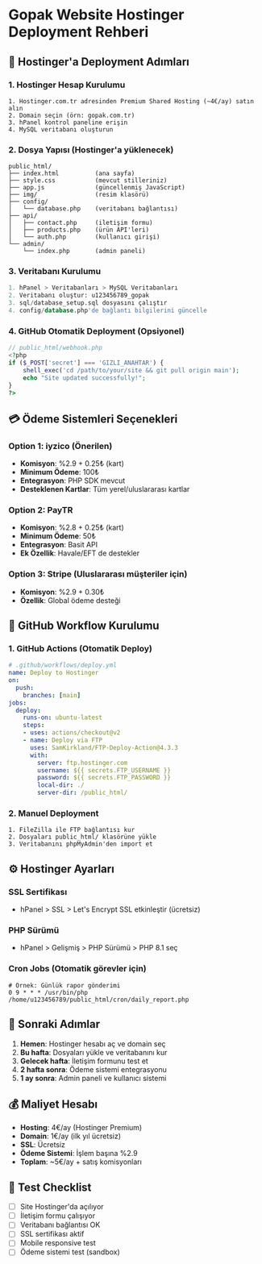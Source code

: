 # Gopak Website Hostinger Deployment Rehberi

## 🚀 Hostinger'a Deployment Adımları

### 1. Hostinger Hesap Kurulumu
```
1. Hostinger.com.tr adresinden Premium Shared Hosting (~4€/ay) satın alın
2. Domain seçin (örn: gopak.com.tr)
3. hPanel kontrol paneline erişin
4. MySQL veritabanı oluşturun
```

### 2. Dosya Yapısı (Hostinger'a yüklenecek)
```
public_html/
├── index.html          (ana sayfa)
├── style.css           (mevcut stilleriniz)
├── app.js              (güncellenmiş JavaScript)
├── img/                (resim klasörü)
├── config/
│   └── database.php    (veritabanı bağlantısı)
├── api/
│   ├── contact.php     (iletişim formu)
│   ├── products.php    (ürün API'leri)
│   └── auth.php        (kullanıcı girişi)
└── admin/
    └── index.php       (admin paneli)
```

### 3. Veritabanı Kurulumu
```sql
1. hPanel > Veritabanları > MySQL Veritabanları
2. Veritabanı oluştur: u123456789_gopak
3. sql/database_setup.sql dosyasını çalıştır
4. config/database.php'de bağlantı bilgilerini güncelle
```

### 4. GitHub Otomatik Deployment (Opsiyonel)
```php
// public_html/webhook.php
<?php
if ($_POST['secret'] === 'GIZLI_ANAHTAR') {
    shell_exec('cd /path/to/your/site && git pull origin main');
    echo "Site updated successfully!";
}
?>
```

## 💳 Ödeme Sistemleri Seçenekleri

### Option 1: iyzico (Önerilen)
- **Komisyon**: %2.9 + 0.25₺ (kart)
- **Minimum Ödeme**: 100₺
- **Entegrasyon**: PHP SDK mevcut
- **Desteklenen Kartlar**: Tüm yerel/uluslararası kartlar

### Option 2: PayTR
- **Komisyon**: %2.8 + 0.25₺ (kart)
- **Minimum Ödeme**: 50₺
- **Entegrasyon**: Basit API
- **Ek Özellik**: Havale/EFT de destekler

### Option 3: Stripe (Uluslararası müşteriler için)
- **Komisyon**: %2.9 + 0.30₺
- **Özellik**: Global ödeme desteği

## 📱 GitHub Workflow Kurulumu

### 1. GitHub Actions (Otomatik Deploy)
```yaml
# .github/workflows/deploy.yml
name: Deploy to Hostinger
on:
  push:
    branches: [main]
jobs:
  deploy:
    runs-on: ubuntu-latest
    steps:
    - uses: actions/checkout@v2
    - name: Deploy via FTP
      uses: SamKirkland/FTP-Deploy-Action@4.3.3
      with:
        server: ftp.hostinger.com
        username: ${{ secrets.FTP_USERNAME }}
        password: ${{ secrets.FTP_PASSWORD }}
        local-dir: ./
        server-dir: /public_html/
```

### 2. Manuel Deployment
```
1. FileZilla ile FTP bağlantısı kur
2. Dosyaları public_html/ klasörüne yükle
3. Veritabanını phpMyAdmin'den import et
```

## ⚙️ Hostinger Ayarları

### SSL Sertifikası
- hPanel > SSL > Let's Encrypt SSL etkinleştir (ücretsiz)

### PHP Sürümü
- hPanel > Gelişmiş > PHP Sürümü > PHP 8.1 seç

### Cron Jobs (Otomatik görevler için)
```
# Örnek: Günlük rapor gönderimi
0 9 * * * /usr/bin/php /home/u123456789/public_html/cron/daily_report.php
```

## 🔧 Sonraki Adımlar

1. **Hemen**: Hostinger hesabı aç ve domain seç
2. **Bu hafta**: Dosyaları yükle ve veritabanını kur  
3. **Gelecek hafta**: İletişim formunu test et
4. **2 hafta sonra**: Ödeme sistemi entegrasyonu
5. **1 ay sonra**: Admin paneli ve kullanıcı sistemi

## 💰 Maliyet Hesabı
- **Hosting**: 4€/ay (Hostinger Premium)
- **Domain**: 1€/ay (ilk yıl ücretsiz)
- **SSL**: Ücretsiz
- **Ödeme Sistemi**: İşlem başına %2.9
- **Toplam**: ~5€/ay + satış komisyonları

## 🎯 Test Checklist
- [ ] Site Hostinger'da açılıyor
- [ ] İletişim formu çalışıyor
- [ ] Veritabanı bağlantısı OK
- [ ] SSL sertifikası aktif
- [ ] Mobile responsive test
- [ ] Ödeme sistemi test (sandbox)
